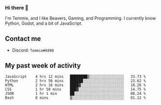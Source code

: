 ### Hi there 👋
I'm Temmie, and I like Beavers, Gaming, and Programming. I currently know Python, Godot, and a bit of JavaScript.

## Contact me
* Discord: `Temmie#6898`

## My past week of activity
<!--START_SECTION:waka-->

```text
JavaScript    4 hrs 12 mins   ████████▒░░░░░░░░░░░░░░░░   33.73 %
Python        2 hrs 56 mins   ██████░░░░░░░░░░░░░░░░░░░   23.62 %
HTML          2 hrs 16 mins   ████▓░░░░░░░░░░░░░░░░░░░░   18.26 %
CSS           1 hr 50 mins    ███▓░░░░░░░░░░░░░░░░░░░░░   14.75 %
JSON          1 hr 1 min      ██░░░░░░░░░░░░░░░░░░░░░░░   08.24 %
Bash          8 mins          ▒░░░░░░░░░░░░░░░░░░░░░░░░   01.12 %
```

<!--END_SECTION:waka-->
